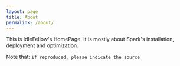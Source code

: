 ```yaml
---
layout: page
title: About
permalink: /about/
---
```


This is IdleFellow's HomePage. It is mostly about Spark's installation, deployment and optimization.

Note that: `if reproduced, please indicate the source`

